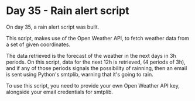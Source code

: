 # Day 35 - Rain alert script

On day 35, a rain alert script was built.

This script, makes use of the Open Weather API, to fetch weather data from a set of given coordinates.

The data retrieved is the forecast of the weather in the next days in 3h periods.
On this script, data for the next 12h is retrieved, (4 periods of 3h), and if any of those periods signals the possibility of rainning, then an email is sent using Python's smtplib, warning that it's going to rain.

To use this script, you need to provide your own Open Weather API key, alongside your email credentials for smtplib. 
